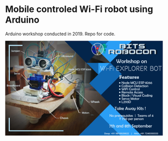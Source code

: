 # Mobile controled Wi-Fi robot using Arduino

Arduino workshop conducted in 2019. Repo for code.

![robot pic](media/workshop_poster_v12.jpg)
